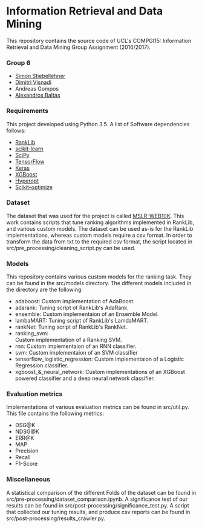 # Information Retrieval and Data Mining
This repository contains the source code of UCL's COMPGI15: Information Retrieval and Data Mining Group Assignment (2016/2017).

### Group 6
* [Simon Stiebellehner](https://github.com/stiebels)
* [Dimitri Visnadi](https://www.linkedin.com/in/visnadi)
* Andreas Gompos
* [Alexandros Baltas](https://www.linkedin.com/in/albaltas/)


### Requirements
This project developed using Python 3.5. A list of Software dependencies follows:

* [RankLib](https://sourceforge.net/p/lemur/wiki/RankLib/)
* [scikit-learn](http://scikit-learn.org/stable/)
* [SciPy](https://www.scipy.org/)
* [TensorFlow](https://www.tensorflow.org/)
* [Keras](https://keras.io/)
* [XGBoost](https://github.com/dmlc/xgboost)
* [Hyperopt](https://github.com/hyperopt/hyperopt)
* [Scikit-optimize](https://scikit-optimize.github.io/)

### Dataset
The dataset that was used for the project is called [MSLR-WEB10K](https://www.microsoft.com/en-us/research/project/mslr/). This work contains scripts that tune ranking algorithms implemented in RankLib, and various custom models. The dataset can be used as-is for the RankLib implementations, whereas custom models require a csv format. In order to transform the data from txt to the required csv format, the script located in src/pre_processing/cleaning_script.py can be used.

### Models
This repository contains various custom models for the ranking task. They can be found in the src/models directory. The different models included in the directory are the following:

* adaboost:
Custom implementation of AdaBoost.
* adarank:
Tuning script of RankLib's AdaRank.
* ensemble:
Custom implementaion of an Ensemble Model.
* lambaMART:
Tuning script of RankLib's LamdaMART.
* rankNet:
Tuning script of RankLib's RankNet.
* ranking_svm:	
Custom implementation of a Ranking SVM.
* rnn:
Custom implementaion of an RNN classifier.
* svm:
Custom implementaion of an SVM classifier
* tensorflow_logistic_regression:
Custom implementaion of a Logistic Regression classifier.
* xgboost_&_neural_network:
Custom implementations of an XGBoost powered classifier and a deep neural network classifier.

### Evaluation metrics
Implementations of various evaluation metrics can be found in src/util.py. This file contains the following metrics:
* DSG@K
* NDSG@K
* ERR@K
* MAP
* Precision
* Recall
* F1-Score

### Miscellaneous
A statistical comparison of the different Folds of the dataset can be found in src/pre-processing/dataset_comparison.ipynb. A significance test of our results can be found in src/post-processing/significance_test.py. A script that collected our tuning results, and produce csv reports can be found in src/post-processing/results_crawler.py.

